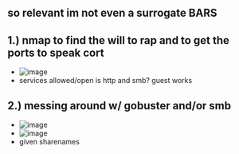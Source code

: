 so relevant im not even a surrogate BARS
-

1.) nmap to find the will to rap and to get the ports to speak cort
-
- ![image](https://github.com/TekTristan/cyber-rooms/assets/92371193/2862d7f0-f3a6-4fb0-8aff-70be10a9001f)
- services allowed/open is http and smb? guest works

2.) messing around w/ gobuster and/or smb
- 
- ![image](https://github.com/TekTristan/cyber-rooms/assets/92371193/813b351d-47ba-444e-9048-21cf35547de3)
- ![image](https://github.com/TekTristan/cyber-rooms/assets/92371193/426b1b0d-6809-4ae2-86ca-9658d6c9553d)
- given sharenames
